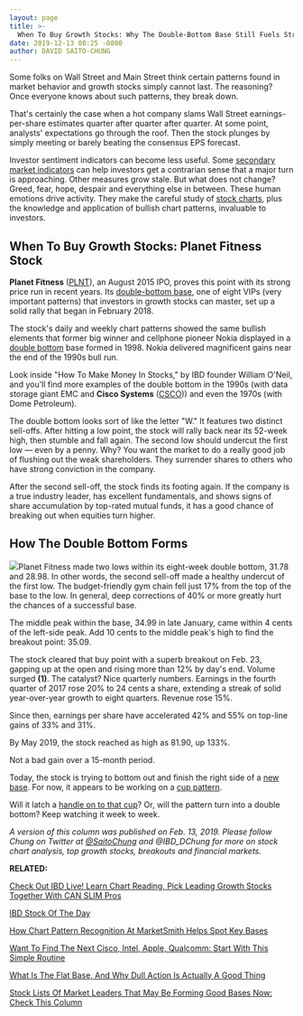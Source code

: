 ```yaml
---
layout: page
title: >-
  When To Buy Growth Stocks: Why The Double-Bottom Base Still Fuels Strong Breakouts
date: 2019-12-13 08:25 -0800
author: DAVID SAITO-CHUNG
---
```





Some folks on Wall Street and Main Street think certain patterns found in market behavior and growth stocks simply cannot last. The reasoning? Once everyone knows about such patterns, they break down.




That's certainly the case when a hot company slams Wall Street earnings-per-share estimates quarter after quarter after quarter. At some point, analysts' expectations go through the roof. Then the stock plunges by simply meeting or barely beating the consensus EPS forecast.


Investor sentiment indicators can become less useful. Some [secondary market indicators](https://research.investors.com/psychological-market-indicators/) can help investors get a contrarian sense that a major turn is approaching. Other measures grow stale. But what does not change? Greed, fear, hope, despair and everything else in between. These human emotions drive activity. They make the careful study of [stock charts](https://research.investors.com/stock-charts/nasdaq-nasdaq-composite-0ndqc.htm?cht=pvc&type=DAILY), plus the knowledge and application of bullish chart patterns, invaluable to investors.


When To Buy Growth Stocks: Planet Fitness Stock
-----------------------------------------------


**Planet Fitness** ([PLNT](https://research.investors.com/quote.aspx?symbol=PLNT)), an August 2015 IPO, proves this point with its strong price run in recent years. Its [double-bottom base](https://www.investors.com/how-to-invest/investors-corner/what-is-double-bottom-base-biotech-stocks/), one of eight VIPs (very important patterns) that investors in growth stocks can master, set up a solid rally that began in February 2018.



The stock's daily and weekly chart patterns showed the same bullish elements that former big winner and cellphone pioneer Nokia displayed in a [double bottom](https://www.investors.com/how-to-invest/investors-corner/what-is-double-bottom-base-biotech-stocks/) base formed in 1998. Nokia delivered magnificent gains near the end of the 1990s bull run.


Look inside "How To Make Money In Stocks," by IBD founder William O'Neil, and you'll find more examples of the double bottom in the 1990s (with data storage giant EMC and **Cisco Systems** ([CSCO](https://research.investors.com/quote.aspx?symbol=CSCO))) and even the 1970s (with Dome Petroleum).


The double bottom looks sort of like the letter "W." It features two distinct sell-offs. After hitting a low point, the stock will rally back near its 52-week high, then stumble and fall again. The second low should undercut the first low — even by a penny. Why? You want the market to do a really good job of flushing out the weak shareholders. They surrender shares to others who have strong conviction in the company.


After the second sell-off, the stock finds its footing again. If the company is a true industry leader, has excellent fundamentals, and shows signs of share accumulation by top-rated mutual funds, it has a good chance of breaking out when equities turn higher.


How The Double Bottom Forms
---------------------------


![](https://www.investors.com/wp-content/uploads/2018/10/ICplnt101518-300x161.jpg)Planet Fitness made two lows within its eight-week double bottom, 31.78 and 28.98. In other words, the second sell-off made a healthy undercut of the first low. The budget-friendly gym chain fell just 17% from the top of the base to the low. In general, deep corrections of 40% or more greatly hurt the chances of a successful base.


The middle peak within the base, 34.99 in late January, came within 4 cents of the left-side peak. Add 10 cents to the middle peak's high to find the breakout point: 35.09.


The stock cleared that buy point with a superb breakout on Feb. 23, gapping up at the open and rising more than 12% by day's end. Volume surged **(1)**. The catalyst? Nice quarterly numbers. Earnings in the fourth quarter of 2017 rose 20% to 24 cents a share, extending a streak of solid year-over-year growth to eight quarters. Revenue rose 15%.


Since then, earnings per share have accelerated 42% and 55% on top-line gains of 33% and 31%.


By May 2019, the stock reached as high as 81.90, up 133%.


Not a bad gain over a 15-month period.



Today, the stock is trying to bottom out and finish the right side of a [new base](https://www.investors.com/how-to-invest/investors-corner/investor-basics-why-learning-base-patterns-gets-the-ball-rolling/). For now, it appears to be working on a [cup pattern](https://www.investors.com/how-to-invest/investors-corner/corner-cup-without-handle/).


Will it latch a [handle on to that cup](https://www.investors.com/how-to-invest/investors-corner/how-to-buy-stocks-cup-with-handle-base-alibaba-stock-buy-point/)? Or, will the pattern turn into a double bottom? Keep watching it week to week.


*A version of this column was published on Feb. 13, 2019. Please follow Chung on Twitter at [@SaitoChung](https://twitter.com/SaitoChung) and @IBD\_DChung for more on stock chart analysis, top growth stocks, breakouts and financial markets.*


**RELATED:**


[Check Out IBD Live! Learn Chart Reading, Pick Leading Growth Stocks Together With CAN SLIM Pros](https://shop.investors.com/offer/splashresponsive.aspx?id=IBD-Live)


[IBD Stock Of The Day](https://www.investors.com/research/ibd-stock-of-the-day/)


[How Chart Pattern Recognition At MarketSmith Helps Spot Key Bases](https://shop.investors.com/offer/splashresponsive.aspx?id=ms-3weeks)


[Want To Find The Next Cisco, Intel, Apple, Qualcomm: Start With This Simple Routine](https://www.investors.com/research/how-to-invest-in-the-stock-market-start-with-a-simple-routine/)


[What Is The Flat Base, And Why Dull Action Is Actually A Good Thing](https://www.investors.com/how-to-invest/investors-corner/when-to-buy-the-basics-of-a-flat-base-a-super-growth-stock-pattern/)


[Stock Lists Of Market Leaders That May Be Forming Good Bases Now: Check This Column](https://www.investors.com/category/stock-lists/stocks-near-a-buy-zone/)





